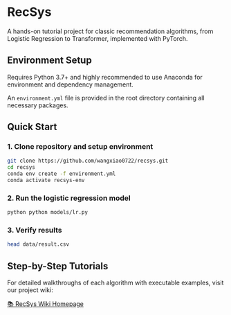 # RecSys
A hands-on tutorial project for classic recommendation algorithms, from Logistic Regression to Transformer, implemented with PyTorch.

## Environment Setup
Requires Python 3.7+ and highly recommended to use Anaconda for environment and dependency management.

An `environment.yml` file is provided in the root directory containing all necessary packages.

## Quick Start
### 1. Clone repository and setup environment
```bash
git clone https://github.com/wangxiao0722/recsys.git
cd recsys
conda env create -f environment.yml
conda activate recsys-env
```
### 2. Run the logistic regression model
```bash
python python models/lr.py
```
### 3. Verify results
```bash
head data/result.csv
```

## Step-by-Step Tutorials
For detailed walkthroughs of each algorithm with executable examples, visit our project wiki:

[📚 RecSys Wiki Homepage](https://github.com/wangxiao0722/recsys/wiki)
